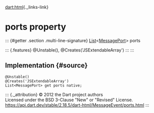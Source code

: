 [dart:html](../../dart-html/dart-html-library){._links-link}

ports property
==============

::: {#getter .section .multi-line-signature}
[List](../../dart-core/list-class)\<[MessagePort](../messageport-class)\>
ports

::: {.features}
\@Unstable(), \@Creates(\'JSExtendableArray\')
:::
:::

Implementation {#source}
--------------

``` {.language-dart data-language="dart"}
@Unstable()
@Creates('JSExtendableArray')
List<MessagePort> get ports native;
```

::: {._attribution}
© 2012 the Dart project authors\
Licensed under the BSD 3-Clause \"New\" or \"Revised\" License.\
<https://api.dart.dev/stable/2.18.5/dart-html/MessageEvent/ports.html>
:::
